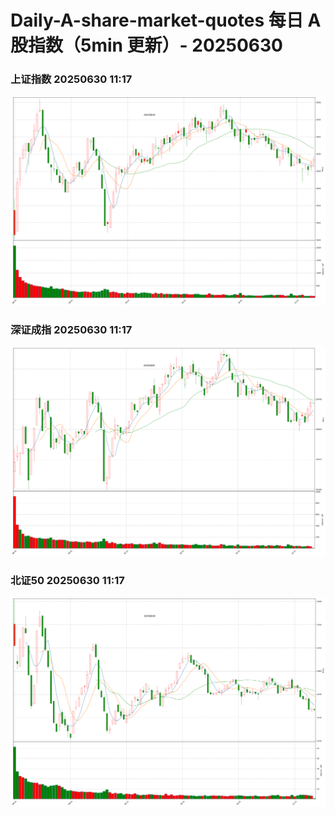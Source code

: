 
# Daily-A-share-market-quotes 每日 A 股指数（5min 更新）- 20250630

### 上证指数 20250630 11:17
![](./fig/2025/6/20250630-sh000001.png)

### 深证成指 20250630 11:17
![](./fig/2025/6/20250630-sz399001.png)

### 北证50 20250630 11:17
![](./fig/2025/6/20250630-bj899050.png)
